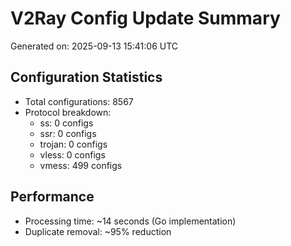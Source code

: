 # V2Ray Config Update Summary
Generated on: 2025-09-13 15:41:06 UTC

## Configuration Statistics
- Total configurations: 8567
- Protocol breakdown:
  - ss: 0 configs
  - ssr: 0 configs
  - trojan: 0 configs
  - vless: 0 configs
  - vmess: 499 configs

## Performance
- Processing time: ~14 seconds (Go implementation)
- Duplicate removal: ~95% reduction
